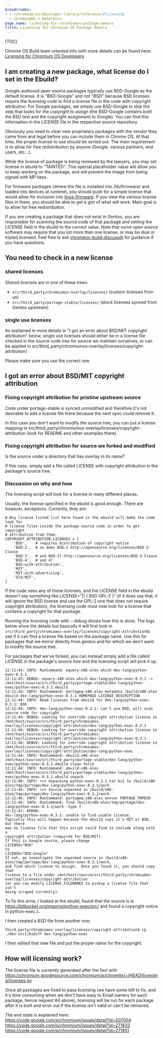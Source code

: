 ```yaml
---
breadcrumbs:
- - /chromium-os/developer-library/reference/#licensing
  - ChromiumOS > Reference
page_name: licensing-for-chromiumos-package-owners
title: Licensing for Chromium OS Package Owners
---
```


[TOC]

Chrome OS Build team oriented info with more details can be found here:
[Licensing for Chromium OS
Developers](/chromium-os/developer-library/reference/licensing/licensing-for-chromiumos-developers)

## I am creating a new package, what license do I set in the Ebuild?

Google-authored open source packages typically use BSD-Google as the default
license. It is "BSD-Google" and not "BSD" because BSD licenses require the
licensing code to find a license file in the code with copyright attribution.
For Google packages, we simply use BSD-Google to skip the step that looks for
the copyright to assign (the BSD-Google contains both the BSD text and the
copyright assignment to Google). You can find this information in the LICENSE
file in the respective source repository.

Obviously you need to clear new proprietary packages with the vendor they came
from and legal before you can include them in Chrome OS. At that time, the
proper license to use should be sorted out. The main requirement is to allow for
free redistribution by anyone (Google, various partners, end users, etc...).

While the license of package is being reviewed by the lawyers, you may set
license in ebuild to "TAINTED". This special placeholder value will allow you to
keep working on the package, and will prevent the image from being signed with
MP keys.

For firmware packages (where the file is installed into /lib/firmware/ and
loaded into devices at runtime), you should push for a simple license that would
allow for inclusion into
[linux-firmware](https://chromium.googlesource.com/chromiumos/third_party/linux-firmware/+/HEAD/).
If you view the various license files in there, you should be able to get a gist
of what will work. Main goal is to allow for free redistribution.

If you are creating a package that does not exist in Gentoo, you are responsible
for scanning the source code of that package and setting the LICENSE field in
the ebuild to the correct value. Note that some open source software may require
that you list more than one license, or may be dual or tripled licensed. Feel
free to ask [chromeos-build-discuss@](http://g/chromeos-build-discuss) for
guidance if you have questions.

## You need to check in a new license

### shared licenses

Shared licenses are in one of these trees:

*   `src/third_party/chromiumos-overlay/licenses/` (custom licenses from
            us)
*   `src/third_party/portage-stable/licenses/` (stock licenses synced
            from Gentoo upstream)

### single use licenses

As explained in more details in "I got an error about BSD/MIT copyright
attribution" below, single use licenses should either be in a license file
checked in the source code tree for source we maintain ourselves, or can be
applied in src/third_party/chromiumos-overlay/licenses/copyright-attribution/

Please make sure you use the correct one.

## I got an error about BSD/MIT copyright attribution

### Fixing copyright attribution for pristine upstream source

Code under portage-stable is synced unmodified and therefore it's not desirable
to add a license file there because the next sync could remove it.

In this case you don't want to modify the source tree, you can put a license
mapping in src/third_party/chromiumos-overlay/licenses/copyright-attribution
(look for README and other examples there).

### Fixing copyright attribution for source we forked and modified

Is the source under a directory that has overlay in its name?

If this case, simply add a file called LICENSE with copyright attribution in the
package's source tree.

### Discussion on why and how

The licensing script will look for a license in many different places.

Usually, the license specified in the ebuild is good enough. There are however,
exceptions. Currently, they are:

```none
# Any license listed list here found in the ebuild will make the code look for
# license files inside the package source code in order to get copyright
# attribution from them.
COPYRIGHT_ATTRIBUTION_LICENSES = [
    'BSD',    # requires distribution of copyright notice
    'BSD-2',  # so does BSD-2 http://opensource.org/licenses/BSD-2-Clause
    'BSD-3',  # and BSD-3? http://opensource.org/licenses/BSD-3-Clause
    'BSD-4',  # and 4?
    'BSD-with-attribution',
    'MIT',
    'MIT-with-advertising',
    'Old-MIT',
]
```

If the code sees any of these licenses, and the LICENSE field in the ebuild
doesn't say something like LICENSE="|| ( BSD GPL-2 )" (if it does say that, it
will ignore the BSD license and use the GPL-2 one that does not require
copyright attribution), the licensing code must now look for a license that
contains a copyright for that package.

Running the licensing code with --debug shows how this is done. The logs below
show the details but basically it will first look in
`src/third_party/chromiumos-overlay/licenses/copyright-attribution`to see if it
can find a license file based on the package name. Use this for packages that we
mirror directly from gentoo and for which we don't want to modify the source
tree.

For packages that we've forked, you can instead simply add a file called LICENSE
in the package's source tree and the licensing script will pick it up.

```none
12:11:43: INFO: RunCommand: equery-x86-alex which dev-lang/python-exec-0.3.1
12:11:43: DEBUG: equery-x86-alex which dev-lang/python-exec-0.3.1 -> /mnt/host/source/src/third_party/portage-stable/dev-lang/python-exec/python-exec-0.3.1.ebuild
12:11:43: INFO: RunCommand: portageq-x86-alex metadata /build/x86-alex ebuild dev-lang/python-exec-0.3.1 HOMEPAGE LICENSE DESCRIPTION
12:11:44: INFO: Read licenses from ebuild for dev-lang/python-exec-0.3.1: BSD
12:11:44: INFO: dev-lang/python-exec-0.3.1: can't use BSD, will scan source code for copyright
12:11:44: DEBUG: Looking for override copyright attribution license in /mnt/host/source/src/third_party/chromiumos-overlay/licenses/copyright-attribution/dev-lang/python-exec-0.3.1
12:11:44: DEBUG: Looking for override copyright attribution license in /mnt/host/source/src/third_party/chromiumos-overlay/licenses/copyright-attribution/dev-lang/python-exec-0.3.1
12:11:44: DEBUG: Looking for override copyright attribution license in /mnt/host/source/src/third_party/chromiumos-overlay/licenses/copyright-attribution/dev-lang/python-exec
12:11:44: INFO: RunCommand: ebuild-x86-alex /mnt/host/source/src/third_party/portage-stable/dev-lang/python-exec/python-exec-0.3.1.ebuild clean fetch
12:11:44: INFO: RunCommand: ebuild-x86-alex /mnt/host/source/src/third_party/portage-stable/dev-lang/python-exec/python-exec-0.3.1.ebuild unpack
12:11:46: INFO: >>> Unpacking python-exec-0.3.1.tar.bz2 to /build/x86-alex/tmp/portage/dev-lang/python-exec-0.3.1/work
12:11:46: INFO: >>> Source unpacked in /build/x86-alex/tmp/portage/dev-lang/python-exec-0.3.1/work
12:11:46: INFO: RunCommand: portageq-x86-alex envvar PORTAGE_TMPDIR
12:11:46: INFO: RunCommand: find /build/x86-alex/tmp/portage/dev-lang/python-exec-0.3.1/work -type f
12:11:47: ERROR: 
dev-lang/python-exec-0.3.1: unable to find usable license.
Typically this will happen because the ebuild says it's MIT or BSD, but there
was no license file that this script could find to include along with a
copyright attribution (required for BSD/MIT).
If this is Google source, please change
LICENSE="BSD"
to
LICENSE="BSD-Google"
If not, go investigate the unpacked source in /build/x86-alex/tmp/portage/dev-lang/python-exec-0.3.1/work,
and find which license to assign.  Once you found it, you should copy that
license to a file under /mnt/host/source/src/third_party/chromiumos-overlay/licenses/copyright-attribution
(or you can modify LICENSE_FILENAMES to pickup a license file that isn't
being scraped currently).
```

To fix this error, I looked at the ebuild, found that the source is in
<https://bitbucket.org/mgorny/python-exec/src/> and found a copyright notice in
python-exec.c.

I then created a BSD file from another one:

```none
third_party/chromiumos-overlay/licenses/copyright-attribution$ cp ./dev-util/bsdiff dev-lang/python-exec
```

I then edited that new file and put the proper name for the copyright.

## How will licensing work?

The license file is currently generated after the fact with
<https://chromium.googlesource.com/chromiumos/chromite/+/HEAD/licensing/licenses.py>

Once all packages are fixed to pass licensing (we have some left to fix, and
it's time consuming when we don't have easy to Email owners for each package,
hence request #4 above), licensing will be run for each package after it is
built and error out if the license isn't valid or can't be retrieved.

The end state is explained here:
<https://code.google.com/p/chromium/issues/detail?id=207004>
<https://code.google.com/p/chromium/issues/detail?id=271832>
<https://code.google.com/p/chromium/issues/detail?id=271851>
